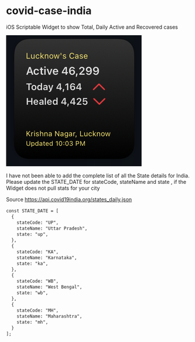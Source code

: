 # covid-case-india
iOS Scriptable Widget to show Total, Daily Active and Recovered cases

<img src="https://raw.githubusercontent.com/Chittprakash/covid-case-india/main/Screen%20Shot%202021-04-29%20at%2010.04.37%20PM.png">

I have not been able to add the complete list of all the State details for India. 
Please update the STATE_DATE for stateCode, stateName and state , if the Widget does not pull stats for your city

Source
https://api.covid19india.org/states_daily.json

    const STATE_DATE = [
      {
        stateCode: "UP",
        stateName: "Uttar Pradesh",
        state: "up",
      },
      {
        stateCode: "KA",
        stateName: "Karnataka",
        state: "ka",
      },
      {
        stateCode: "WB",
        stateName: "West Bengal",
        state: "wb",
      },
      {
        stateCode: "MH",
        stateName: "Maharashtra",
        state: "mh",
      }
    ];
